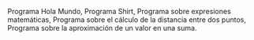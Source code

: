 Programa Hola Mundo, 
Programa Shirt,
Programa sobre expresiones matemáticas,
Programa sobre el cálculo de la distancia entre dos puntos,
Programa sobre la aproximación de un valor en una suma.
